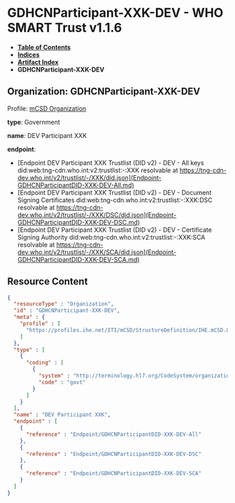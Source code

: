 # GDHCNParticipant-XXK-DEV - WHO SMART Trust v1.1.6

* [**Table of Contents**](toc.md)
* [**Indices**](indices.md)
* [**Artifact Index**](artifacts.md)
* **GDHCNParticipant-XXK-DEV**

## Organization: GDHCNParticipant-XXK-DEV

Profile: [mCSD Organization](https://profiles.ihe.net/ITI/mCSD/4.0.0/StructureDefinition-IHE.mCSD.Organization.html)

**type**: Government

**name**: DEV Participant XXK

**endpoint**: 

* [Endpoint DEV Participant XXK Trustlist (DID v2) - DEV - All keys did:web:tng-cdn.who.int:v2:trustlist:-:XXK resolvable at https://tng-cdn-dev.who.int/v2/trustlist/-/XXK/did.json](Endpoint-GDHCNParticipantDID-XXK-DEV-All.md)
* [Endpoint DEV Participant XXK Trustlist (DID v2) - DEV - Document Signing Certificates did:web:tng-cdn.who.int:v2:trustlist:-:XXK:DSC resolvable at https://tng-cdn-dev.who.int/v2/trustlist/-/XXK/DSC/did.json](Endpoint-GDHCNParticipantDID-XXK-DEV-DSC.md)
* [Endpoint DEV Participant XXK Trustlist (DID v2) - DEV - Certificate Signing Authority did:web:tng-cdn.who.int:v2:trustlist:-:XXK:SCA resolvable at https://tng-cdn-dev.who.int/v2/trustlist/-/XXK/SCA/did.json](Endpoint-GDHCNParticipantDID-XXK-DEV-SCA.md)



## Resource Content

```json
{
  "resourceType" : "Organization",
  "id" : "GDHCNParticipant-XXK-DEV",
  "meta" : {
    "profile" : [
      "https://profiles.ihe.net/ITI/mCSD/StructureDefinition/IHE.mCSD.Organization"
    ]
  },
  "type" : [
    {
      "coding" : [
        {
          "system" : "http://terminology.hl7.org/CodeSystem/organization-type",
          "code" : "govt"
        }
      ]
    }
  ],
  "name" : "DEV Participant XXK",
  "endpoint" : [
    {
      "reference" : "Endpoint/GDHCNParticipantDID-XXK-DEV-All"
    },
    {
      "reference" : "Endpoint/GDHCNParticipantDID-XXK-DEV-DSC"
    },
    {
      "reference" : "Endpoint/GDHCNParticipantDID-XXK-DEV-SCA"
    }
  ]
}

```
